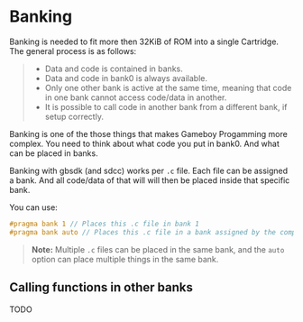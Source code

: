 # Banking

Banking is needed to fit more then 32KiB of ROM into a single Cartridge.
The general process is as follows:
> * Data and code is contained in banks.
> * Data and code in bank0 is always available.
> * Only one other bank is active at the same time, meaning that code in one bank cannot access code/data in another.
> * It is possible to call code in another bank from a different bank, if setup correctly.

Banking is one of the those things that makes Gameboy Progamming more complex.
You need to think about what code you put in bank0. And what can be placed in banks.


Banking with gbsdk (and sdcc) works per `.c` file. Each file can be assigned a bank. And all code/data of that will will then be placed inside that specific bank.

You can use:
```c
#pragma bank 1 // Places this .c file in bank 1
#pragma bank auto // Places this .c file in a bank assigned by the compiler.
```

> **Note:** Multiple `.c` files can be placed in the same bank, and the `auto` option can place multiple things in the same bank.

## Calling functions in other banks

TODO
